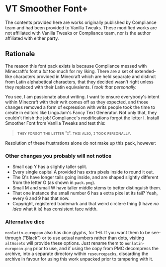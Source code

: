 # VT Smoother Font+
The contents provided here are  works originally published by Compliance team and had been provided to Vanilla Tweaks. These modified works are not affiliated with Vanilla Tweaks or Compliance team, nor is the author affiliated with either party.

## Rationale
The reason this font pack exists is because Compliance messed with Minecraft's font a _bit_ too much for my liking. There are a set of extended-like characters provided in Minecraft which are held separate and distinct from Latin alphabetical characters, that they decided wasn't right unless they replaced with their Latin equivalents. _I took that personally._

You see, I am passionate about writing. I want to ensure everybody's intent within Minecraft with their writ comes off as they expected, and those changes removed a form of expression with writs people took the time to create in editors like LingoJam's Fancy Text Generator. Not only that, they couldn't finish the job! Compliance's modifications forgot the letter I. Install Smoother Font from Vanilla Tweaks and test this:
> ᴛʜᴇʏ ꜰᴏʀɢᴏᴛ ᴛʜᴇ ʟᴇᴛᴛᴇʀ "ɪ". ᴛʜɪꜱ ᴀʟꜱᴏ, ɪ ᴛᴏᴏᴋ ᴘᴇʀꜱᴏɴᴀʟʟʏ.

Resolution of these frustrations alone do not make up this pack, however:

### Other changes you probably will not notice
* Small cap Y has a slightly taller split.
* Every single capital A provided has extra pixels inside to round it out.
* The Q's have longer tails going inside, and are shaped slightly different from the letter O (as shown in `pack.png`).
* Small M and small W have taller middle stems to better distinguish them.
* That one instance the small number 6 has a extra pixel at its tail? Yeah, every 6 and 9 has that now.
* Copyright, registered trademark and that weird circle-e thing (I have _no idea_ what it is) has consistent face width.

### Alternative dice
`nonlatin-european` also has dice glyphs, for 1-6. If you want them to be see-through ("Black") or to use actual numbers rather than dots, visiting `altAssets` will provide these options. Just rename them to `nonlatin-european.png` prior to use, and if using the copy from PMC decompress the archive, into a separate directory within `resourcepacks`, discarding the archive in favour for using this work unpacked prior to tampering with it.
